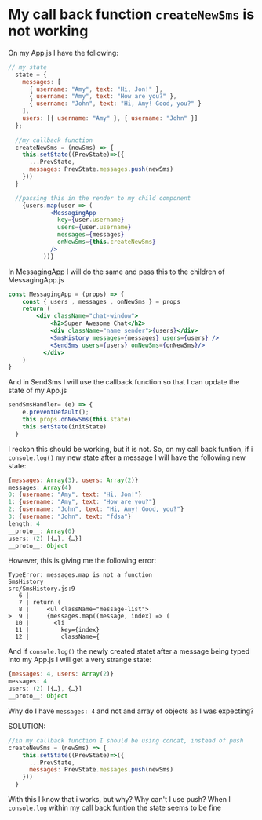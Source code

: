 # My call back function `createNewSms` is not working

On my App.js I have the following: 
```jsx
// my state
  state = {
    messages: [
      { username: "Amy", text: "Hi, Jon!" },
      { username: "Amy", text: "How are you?" },
      { username: "John", text: "Hi, Amy! Good, you?" }
    ],
    users: [{ username: "Amy" }, { username: "John" }]
  };
  
  //my callback function
  createNewSms = (newSms) => {
    this.setState((PrevState)=>({
      ...PrevState,
      messages: PrevState.messages.push(newSms)
    }))
  }

  //passing this in the render to my child component
    {users.map(user => (
            <MessagingApp
              key={user.username}
              users={user.username}
              messages={messages}
              onNewSms={this.createNewSms}
            />
          ))}
```

In MessagingApp I will do the same and pass this to the children of MessagingApp.js
```jsx 
const MessagingApp = (props) => {
    const { users , messages , onNewSms } = props
    return (  
        <div className="chat-window">
            <h2>Super Awesome Chat</h2>
            <div className="name sender">{users}</div>
            <SmsHistory messages={messages} users={users} />
            <SendSms users={users} onNewSms={onNewSms}/>
          </div>
    )
}
```
And in SendSms I will use the callback function so that I can update the state of my App.js
```jsx
sendSmsHandler= (e) => {
    e.preventDefault();
    this.props.onNewSms(this.state)
    this.setState(initState)
  }
```

I reckon this should be working, but it is not.
So, on my call back funtion, if i `console.log()` my new state after a message I will have the following new state: 

```js
{messages: Array(3), users: Array(2)}
messages: Array(4)
0: {username: "Amy", text: "Hi, Jon!"}
1: {username: "Amy", text: "How are you?"}
2: {username: "John", text: "Hi, Amy! Good, you?"}
3: {username: "John", text: "fdsa"}
length: 4
__proto__: Array(0)
users: (2) [{…}, {…}]
__proto__: Object
```

However, this is giving me the following error: 
```text
TypeError: messages.map is not a function
SmsHistory
src/SmsHistory.js:9
   6 | 
   7 | return (
   8 |     <ul className="message-list">
>  9 |     {messages.map((message, index) => (
  10 |       <li
  11 |         key={index}
  12 |         className={
```

And if `console.log()` the newly created statet after a message being typed into my App.js I will get a very strange state: 

```js
{messages: 4, users: Array(2)}
messages: 4
users: (2) [{…}, {…}]
__proto__: Object
```

Why do I have `messages: 4` and not and array of objects as I was expecting?

SOLUTION: 

```jsx
//in my callback function I should be using concat, instead of push
createNewSms = (newSms) => {
    this.setState((PrevState)=>({
      ...PrevState,
      messages: PrevState.messages.push(newSms)
    }))
  }
```
With this I know that i works, but why? Why can't I use push? When I `console.log` within my call back funtion the state seems to be fine
